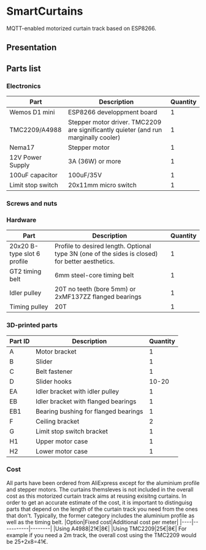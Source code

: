 # SmartCurtains
MQTT-enabled motorized curtain track based on ESP8266.

## Presentation

## Parts list
### Electronics
|Part|Description|Quantity|
|----|-----------|--------|
|Wemos D1 mini|ESP8266 developpment board|1|
|TMC2209/A4988|Stepper motor driver. TMC2209 are significantly quieter (and run marginally cooler)|1|
|Nema17|Stepper motor|1|
|12V Power Supply|3A (36W) or more|1| 
|100uF capacitor |100uF/35V|1|
|Limit stop switch|20x11mm micro switch|1|

### Screws and nuts

### Hardware
|Part|Description|Quantity|
|----|-----------|--------|
|20x20 B-type slot 6 profile|Profile to desired length. Optional type 3N (one of the sides is closed) for better aesthetics.|1|
|GT2 timing belt|6mm steel-core timing belt|1|
|Idler pulley|20T no teeth (bore 5mm) or 2xMF137ZZ flanged bearings|1|
|Timing pulley|20T|1|

### 3D-printed parts
|Part ID|Description|Quantity|
|----|-----------|--------|
|A|Motor bracket|1|
|B|Slider|1|
|C|Belt fastener|1|
|D|Slider hooks|10-20|
|EA|Idler bracket with idler pulley|1|
|EB|Idler bracket with flanged bearings|1|
|EB1|Bearing bushing for flanged bearings|1|
|F|Ceiling bracket|2|
|G|Limit stop switch bracket|1|
|H1|Upper motor case|1|
|H2|Lower motor case|1|
### Cost
All parts have been ordered from AliExpress except for the aluminium profile and stepper motors. The curtains themsleves is not included in the overall cost as this motorized curtain track aims at reusing exisitng curtains. In order to get an accurate estimate of the cost, it is important to distinguisg parts that depend on the length of the curtain track you need from the ones that don't. Typically, the former category includes the aluminium profile as well as the timing belt.
|Option|Fixed cost|Additional cost per meter|
|----|-----------|--------|
|Using A4988|21€|8€|
|Using TMC2209|25€|8€|
For example if you need a 2m track, the overall cost using the TMC2209 would be 25+2x8=41€.
